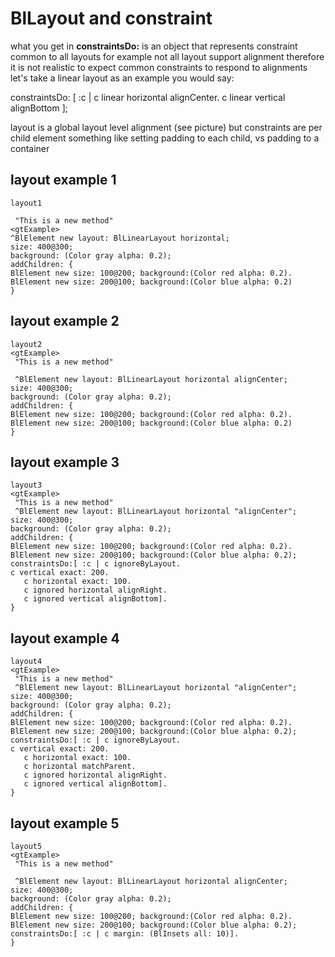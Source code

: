 # BlLayout and constraint

what you get in **constraintsDo:** is an object that represents constraint common to all layouts
for example not all layout support alignment therefore it is not realistic to expect common constraints to respond to alignments
let's take a linear layout as an example
you would say:

constraintsDo: [ :c |
   c linear horizontal alignCenter.
   c linear vertical alignBottom ];

layout is a global layout level alignment (see picture)
but constraints are per child element something like setting padding to each child,
vs padding to a container

## layout example 1

```smalltalk
layout1

 "This is a new method"
<gtExample>
^BlElement new layout: BlLinearLayout horizontal;
size: 400@300;
background: (Color gray alpha: 0.2);
addChildren: {
BlElement new size: 100@200; background:(Color red alpha: 0.2).
BlElement new size: 200@100; background:(Color blue alpha: 0.2)
}
```

## layout example 2

```smalltalk
layout2
<gtExample>
 "This is a new method"
 
 ^BlElement new layout: BlLinearLayout horizontal alignCenter;
size: 400@300;
background: (Color gray alpha: 0.2);
addChildren: {
BlElement new size: 100@200; background:(Color red alpha: 0.2).
BlElement new size: 200@100; background:(Color blue alpha: 0.2)
}
```

## layout example 3

```smalltalk
layout3
<gtExample>
 "This is a new method"
 ^BlElement new layout: BlLinearLayout horizontal "alignCenter";
size: 400@300;
background: (Color gray alpha: 0.2);
addChildren: {
BlElement new size: 100@200; background:(Color red alpha: 0.2).
BlElement new size: 200@100; background:(Color blue alpha: 0.2);
constraintsDo:[ :c | c ignoreByLayout.
c vertical exact: 200.
   c horizontal exact: 100.
   c ignored horizontal alignRight.
   c ignored vertical alignBottom].
}  
```

## layout example 4

```smalltalk
layout4
<gtExample>
 "This is a new method"
 ^BlElement new layout: BlLinearLayout horizontal "alignCenter";
size: 400@300;
background: (Color gray alpha: 0.2);
addChildren: {
BlElement new size: 100@200; background:(Color red alpha: 0.2).
BlElement new size: 200@100; background:(Color blue alpha: 0.2);
constraintsDo:[ :c | c ignoreByLayout.
c vertical exact: 200.
   c horizontal exact: 100.
   c horizontal matchParent.
   c ignored horizontal alignRight.
   c ignored vertical alignBottom].
}
```

## layout example 5

```smalltalk
layout5
<gtExample>
 "This is a new method"
 
 ^BlElement new layout: BlLinearLayout horizontal alignCenter;
size: 400@300;
background: (Color gray alpha: 0.2);
addChildren: {
BlElement new size: 100@200; background:(Color red alpha: 0.2).
BlElement new size: 200@100; background:(Color blue alpha: 0.2);
constraintsDo:[ :c | c margin: (BlInsets all: 10)].
}
```

